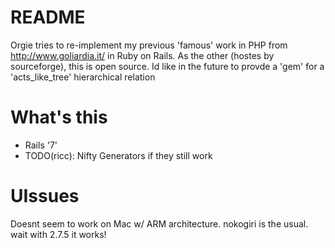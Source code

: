# README

Orgie tries to re-implement my previous 'famous' work in PHP from http://www.goliardia.it/ in Ruby on Rails.
As the other (hostes by sourceforge), this is open source. Id like in the future to provde a 'gem' for a 'acts_like_tree' hierarchical relation

# What's this

* Rails '7'
* TODO(ricc): Nifty Generators if they still work

# UIssues

Doesnt seem to work on Mac w/ ARM  architecture. nokogiri is the usual.
wait with 2.7.5 it works!
